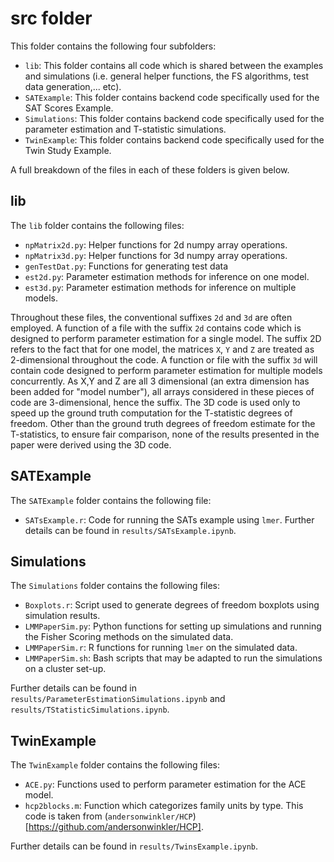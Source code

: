 # src folder

This folder contains the following four subfolders:

 - `lib`: This folder contains all code which is shared between the examples and simulations (i.e. general helper functions, the FS algorithms, test data generation,... etc).
 - `SATExample`: This folder contains backend code specifically used for the SAT Scores Example.
 - `Simulations`: This folder contains backend code specifically used for the parameter estimation and T-statistic simulations.
 - `TwinExample`: This folder contains backend code specifically used for the Twin Study Example.

 A full breakdown of the files in each of these folders is given below.

## lib

The `lib` folder contains the following files:

 - `npMatrix2d.py`: Helper functions for 2d numpy array operations.
 - `npMatrix3d.py`: Helper functions for 3d numpy array operations.
 - `genTestDat.py`: Functions for generating test data
 - `est2d.py`: Parameter estimation methods for inference on one model.
 - `est3d.py`: Parameter estimation methods for inference on multiple models.

Throughout these files, the conventional suffixes `2d` and `3d` are often employed. A function of a file with the suffix `2d` contains code which is designed to perform parameter estimation for a single model. The suffix 2D refers to the fact that for one model, the matrices `X`, `Y` and `Z` are treated as 2-dimensional throughout the code. A function or file with the suffix `3d` will contain code designed to perform parameter estimation for multiple models concurrently. As X,Y and Z are all 3 dimensional (an extra dimension has been added for "model number"), all arrays considered in these pieces of code are 3-dimensional, hence the suffix. The 3D code is used only to speed up the ground truth computation for the T-statistic degrees of freedom. Other than the ground truth degrees of freedom estimate for the T-statistics, to ensure fair comparison, none of the results presented in the paper were derived using the 3D code.

## SATExample

The `SATExample` folder contains the following file:

 - `SATsExample.r`: Code for running the SATs example using `lmer`. Further details can be found in `results/SATsExample.ipynb`.

## Simulations

The `Simulations` folder contains the following files:

 - `Boxplots.r`: Script used to generate degrees of freedom boxplots using simulation results.
 - `LMMPaperSim.py`: Python functions for setting up simulations and running the Fisher Scoring methods on the simulated data. 
 - `LMMPaperSim.r`: R functions for running `lmer` on the simulated data.
 - `LMMPaperSim.sh`: Bash scripts that may be adapted to run the simulations on a cluster set-up.

Further details can be found in `results/ParameterEstimationSimulations.ipynb` and `results/TStatisticSimulations.ipynb`.

## TwinExample

The `TwinExample` folder contains the following files:

 - `ACE.py`: Functions used to perform parameter estimation for the ACE model.
 - `hcp2blocks.m`: Function which categorizes family units by type. This code is taken from (`andersonwinkler/HCP`)[https://github.com/andersonwinkler/HCP].

Further details can be found in `results/TwinsExample.ipynb`.